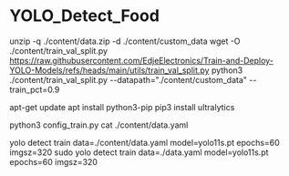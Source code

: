 # YOLO_Detect_Food

unzip -q ./content/data.zip -d ./content/custom_data
wget -O ./content/train_val_split.py https://raw.githubusercontent.com/EdjeElectronics/Train-and-Deploy-YOLO-Models/refs/heads/main/utils/train_val_split.py
python3 ./content/train_val_split.py --datapath="./content/custom_data" --train_pct=0.9

apt-get update
apt install python3-pip
pip3 install ultralytics

python3 config_train.py 
cat ./content/data.yaml

yolo detect train data=./content/data.yaml model=yolo11s.pt epochs=60 imgsz=320
sudo yolo detect train data=./data.yaml model=yolo11s.pt epochs=60 imgsz=320